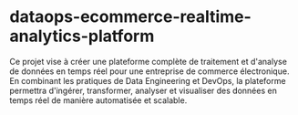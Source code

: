 # dataops-ecommerce-realtime-analytics-platform
Ce projet vise à créer une plateforme complète de traitement et d'analyse de données en temps réel pour une entreprise de commerce électronique. En combinant les pratiques de Data Engineering et DevOps, la plateforme permettra d'ingérer, transformer, analyser et visualiser des données en temps réel de manière automatisée et scalable.
